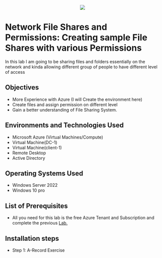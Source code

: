 <p align="center">
<img src="https://rb.gy/z4mg2" />
</p>

<h1>Network File Shares and Permissions: Creating sample File Shares with various Permissions</h1>

In this lab I am going to be sharing files and folders essentially on the network and kinda allowing different group of people to have different level of access

<h2>Objectives</h2>

-  More Experience with Azure (I will Create the environment here)
-  Create files and assign permission on different level
-  Gain a better understanding of File Sharing System.

<h2>Environments and Technologies Used</h2>

- Microsoft Azure (Virtual Machines/Compute)
- Virtual Machine(DC-1)
- Virtual Machine(client-1)
- Remote Desktop
- Active Directory

<h2>Operating Systems Used</h2>

-  Windows Server 2022
-  Windows 10 pro

<h2>List of Prerequisites</h2>

-  All you need for this lab is the free Azure Tenant and Subscription and complete the previous <a href="https://github.com/danielbangm/Users-ad">Lab. </a>

<h2>Installation steps</h2>

-  Step 1: A-Record Exercise
